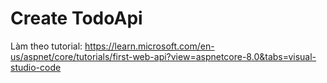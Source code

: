 # Create TodoApi
Làm theo tutorial: https://learn.microsoft.com/en-us/aspnet/core/tutorials/first-web-api?view=aspnetcore-8.0&tabs=visual-studio-code